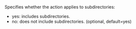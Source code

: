 Specifies whether the action applies to subdirectories:

- yes: includes subdirectories.
- no: does not include subdirectories. (optional, default=yes)